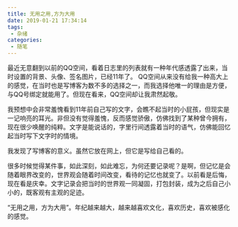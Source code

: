 ```yaml
---
title: 无用之用,方为大用
date: 2019-01-21 17:34:14
tags:
 - 杂绪
categories:
 - 随笔
---
```


最近无意翻到以前的QQ空间，看着日志里的列表就有一种年代感透露了出来，当时设置的背景、头像、签名图片，已经11年了。
QQ空间从来没有给我一种高大上的感觉，在当时也是写博客为数不多的选择之一，而我选择他唯一的理由是方便，与QQ号绑定就能用了。但现在看来，QQ空间却让我肃然起敬。 

<!--more-->
我预想中会非常羞愧看到11年前自己写的文字，会瞧不起当时的小屁孩，但现实是一记响亮的耳光。非但没有觉得羞愧，反而感觉骄傲，仿佛找到了某种曾今拥有，现在很少唤醒的纯粹。文字是能说话的，字里行间透露着当时的语气，仿佛能回忆起当时写下文字时的情境。 

我发现了写博客的意义。虽然它放在网上，但它是写给自己看的。

很多时候觉得某件事，如此深刻，如此难忘，为何还要记录呢？是啊，但记忆是会随着眼界改变的，世界观会随着时间改变，看待的记忆也就变了。以前看是后悔，现在看是庆幸。文字记录会把当时的世界观一同凝固，打包封装，成为之后自己小小的，既客观有主观的足迹。

“无用之用，方为大用”。年纪越来越大，越来越喜欢文化，喜欢历史，喜欢被感化的感觉。

